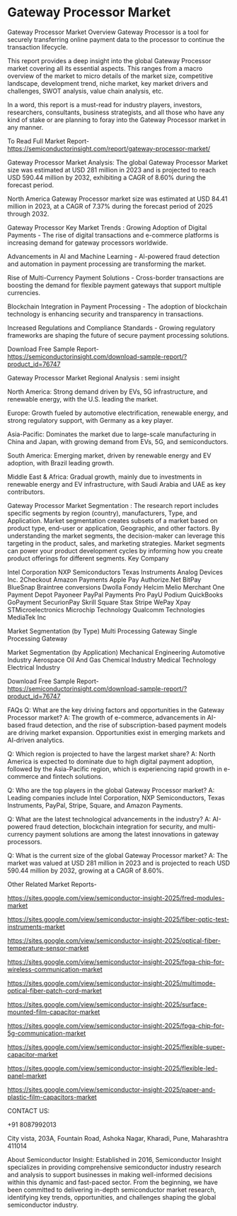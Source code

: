 <h1>Gateway Processor Market</h1>
Gateway Processor Market Overview
Gateway Processor is a tool for securely transferring online payment data to the processor to continue the transaction lifecycle.

This report provides a deep insight into the global Gateway Processor market covering all its essential aspects. This ranges from a macro overview of the market to micro details of the market size, competitive landscape, development trend, niche market, key market drivers and challenges, SWOT analysis, value chain analysis, etc.

In a word, this report is a must-read for industry players, investors, researchers, consultants, business strategists, and all those who have any kind of stake or are planning to foray into the Gateway Processor market in any manner.

To Read Full Market Report-
https://semiconductorinsight.com/report/gateway-processor-market/

Gateway Processor Market Analysis:
The global Gateway Processor Market size was estimated at USD 281 million in 2023 and is projected to reach USD 590.44 million by 2032, exhibiting a CAGR of 8.60% during the forecast period.

North America Gateway Processor market size was estimated at USD 84.41 million in 2023, at a CAGR of 7.37% during the forecast period of 2025 through 2032.

Gateway Processor Key Market Trends :
Growing Adoption of Digital Payments - The rise of digital transactions and e-commerce platforms is increasing demand for gateway processors worldwide.

Advancements in AI and Machine Learning - AI-powered fraud detection and automation in payment processing are transforming the market.

Rise of Multi-Currency Payment Solutions - Cross-border transactions are boosting the demand for flexible payment gateways that support multiple currencies.

Blockchain Integration in Payment Processing - The adoption of blockchain technology is enhancing security and transparency in transactions.

Increased Regulations and Compliance Standards - Growing regulatory frameworks are shaping the future of secure payment processing solutions.

Download Free Sample Report-
https://semiconductorinsight.com/download-sample-report/?product_id=76747

Gateway Processor Market Regional Analysis :
semi insight

North America:
Strong demand driven by EVs, 5G infrastructure, and renewable energy, with the U.S. leading the market.

Europe:
Growth fueled by automotive electrification, renewable energy, and strong regulatory support, with Germany as a key player.

Asia-Pacific:
Dominates the market due to large-scale manufacturing in China and Japan, with growing demand from EVs, 5G, and semiconductors.

South America:
Emerging market, driven by renewable energy and EV adoption, with Brazil leading growth.

Middle East & Africa:
Gradual growth, mainly due to investments in renewable energy and EV infrastructure, with Saudi Arabia and UAE as key contributors.

Gateway Processor Market Segmentation :
The research report includes specific segments by region (country), manufacturers, Type, and Application. Market segmentation creates subsets of a market based on product type, end-user or application, Geographic, and other factors. By understanding the market segments, the decision-maker can leverage this targeting in the product, sales, and marketing strategies. Market segments can power your product development cycles by informing how you create product offerings for different segments.
Key Company

Intel Corporation
NXP Semiconductors
Texas Instruments
Analog Devices
Inc.
2Checkout
Amazon Payments
Apple Pay
Authorize.Net
BitPay
BlueSnap
Braintree
conversions
Dwolla
Fondy
Helcim
Melio
Merchant One
Payment Depot
Payoneer
PayPal Payments Pro
PayU
Podium
QuickBooks GoPayment
SecurionPay
Skrill
Square
Stax
Stripe
WePay
Xpay
STMicroelectronics
Microchip Technology
Qualcomm Technologies
MediaTek Inc

Market Segmentation (by Type)
Multi Processing Gateway
Single Processing Gateway

Market Segmentation (by Application)
Mechanical Engineering
Automotive Industry
Aerospace
Oil And Gas
Chemical Industry
Medical Technology
Electrical Industry

Download Free Sample Report-
https://semiconductorinsight.com/download-sample-report/?product_id=76747

FAQs
Q: What are the key driving factors and opportunities in the Gateway Processor market?
A: The growth of e-commerce, advancements in AI-based fraud detection, and the rise of subscription-based payment models are driving market expansion. Opportunities exist in emerging markets and AI-driven analytics.

Q: Which region is projected to have the largest market share?
A: North America is expected to dominate due to high digital payment adoption, followed by the Asia-Pacific region, which is experiencing rapid growth in e-commerce and fintech solutions.

Q: Who are the top players in the global Gateway Processor market?
A: Leading companies include Intel Corporation, NXP Semiconductors, Texas Instruments, PayPal, Stripe, Square, and Amazon Payments.

Q: What are the latest technological advancements in the industry?
A: AI-powered fraud detection, blockchain integration for security, and multi-currency payment solutions are among the latest innovations in gateway processors.

Q: What is the current size of the global Gateway Processor market?
A: The market was valued at USD 281 million in 2023 and is projected to reach USD 590.44 million by 2032, growing at a CAGR of 8.60%.

Other Related Market Reports-

https://sites.google.com/view/semiconductor-insight-2025/fred-modules-market

https://sites.google.com/view/semiconductor-insight-2025/fiber-optic-test-instruments-market

https://sites.google.com/view/semiconductor-insight-2025/optical-fiber-temperature-sensor-market

https://sites.google.com/view/semiconductor-insight-2025/fpga-chip-for-wireless-communication-market

https://sites.google.com/view/semiconductor-insight-2025/multimode-optical-fiber-patch-cord-market

https://sites.google.com/view/semiconductor-insight-2025/surface-mounted-film-capacitor-market

https://sites.google.com/view/semiconductor-insight-2025/fpga-chip-for-5g-communication-market

https://sites.google.com/view/semiconductor-insight-2025/flexible-super-capacitor-market

https://sites.google.com/view/semiconductor-insight-2025/flexible-led-panel-market

https://sites.google.com/view/semiconductor-insight-2025/paper-and-plastic-film-capacitors-market

CONTACT US:

+91 8087992013

City vista, 203A, Fountain Road, Ashoka Nagar, Kharadi, Pune, Maharashtra 411014

About Semiconductor Insight:
Established in 2016, Semiconductor Insight specializes in providing comprehensive semiconductor industry research and analysis to support businesses in making well-informed decisions within this dynamic and fast-paced sector. From the beginning, we have been committed to delivering in-depth semiconductor market research, identifying key trends, opportunities, and challenges shaping the global semiconductor industry.
